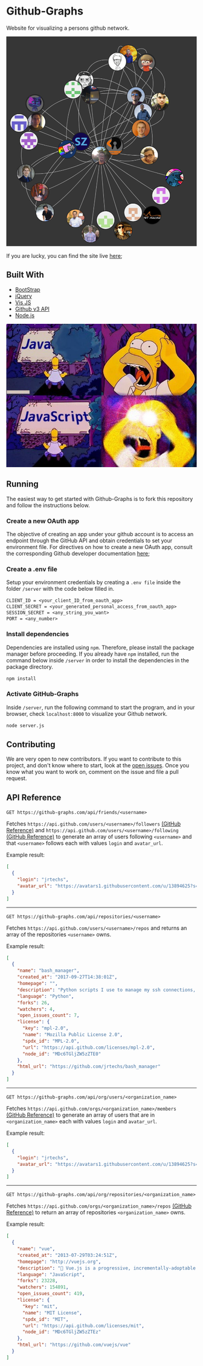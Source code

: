 # Github-Graphs

Website for visualizing a persons github network.

![Example Graph](./doc/graphExample.png)

If you are lucky, you can find the site live [here](https://github-graphs.com/);

## Built With

- [BootStrap](https://getbootstrap.com/)
- [jQuery](https://jquery.com/)
- [Vis JS](http://visjs.org/)
- [Github v3 API](https://developer.github.com/v3/)
- [Node.js](https://nodejs.org/en/)

![javascript](./doc/javaScript.jpg)

## Running

The easiest way to get started with Github-Graphs is to fork this repository
and follow the instructions below.

### Create a new OAuth app

The objective of creating an app under your github account is to access an
endpoint through the GitHub API and obtain credentials to set your environment
file. For directives on how to create a new OAuth app, consult the corresponding
Github developer documentation [here](https://developer.github.com/apps/building-oauth-apps/creating-an-oauth-app/);

### Create a .env file

Setup your environment credentials by creating a `.env file` inside the folder
`/server` with the code below filled in.

```
CLIENT_ID = <your_client_ID_from_oauth_app>
CLIENT_SECRET = <your_generated_personal_access_from_oauth_app>
SESSION_SECRET = <any_string_you_want>
PORT = <any_number>
```

### Install dependencies

Dependencies are installed using `npm`. Therefore, please install the package manager
before proceeding. If you already have `npm` installed, run the command below inside
`/server` in order to install the dependencies in the package directory.

```bash
npm install
```

### Activate GitHub-Graphs

Inside `/server`, run the following command to start the program, and in your
browser, check `localhost:8000` to visualize your Github network.

```bash
node server.js
```

## Contributing

We are very open to new contributors. If you want to contribute to this project, and don't know where to start, look at the [open issues](https://github.com/jrtechs/github-graphs/issues). Once you know what you want to work on, comment on the issue and file a pull request.

## API Reference

`GET https://github-graphs.com/api/friends/<username>`

Fetches `https://api.github.com/users/<username>/followers` [(GitHub Reference)](https://developer.github.com/v3/users/followers/#list-followers-of-a-user) and `https://api.github.com/users/<username>/following` [(GitHub Reference)](https://developer.github.com/v3/users/followers/#list-users-followed-by-another-user) to generate an array of users following `<username>` and that `<username>` follows each with values `login` and `avatar_url`.

Example result:

```json
[
  {
    "login": "jrtechs",
    "avatar_url": "https://avatars1.githubusercontent.com/u/13894625?s=460&v=4"
  }
]
```

---

`GET https://github-graphs.com/api/repositories/<username>`

Fetches `https://api.github.com/users/<username>/repos` and returns an array of the repositories `<username>` owns.

Example result:

```json
[
  {
    "name": "bash_manager",
    "created_at": "2017-09-27T14:38:01Z",
    "homepage": "",
    "description": "Python scripts I use to manage my ssh connections, drive mounts, and other bash related things. ",
    "language": "Python",
    "forks": 26,
    "watchers": 4,
    "open_issues_count": 7,
    "license": {
      "key": "mpl-2.0",
      "name": "Mozilla Public License 2.0",
      "spdx_id": "MPL-2.0",
      "url": "https://api.github.com/licenses/mpl-2.0",
      "node_id": "MDc6TGljZW5zZTE0"
    },
    "html_url": "https://github.com/jrtechs/bash_manager"
  }
]
```

---

`GET https://github-graphs.com/api/org/users/<organization_name>`

Fetches `https://api.github.com/orgs/<organization_name>/members` [(GitHub Reference)](https://developer.github.com/v3/orgs/members/#members-list) to generate an array of users that are in `<organization_name>` each with values `login` and `avatar_url`.

Example result:

```json
[
  {
    "login": "jrtechs",
    "avatar_url": "https://avatars1.githubusercontent.com/u/13894625?s=460&v=4"
  }
]
```

---

`GET https://github-graphs.com/api/org/repositories/<organization_name>`

Fetches `https://api.github.com/orgs/<organization_name>/repos` [(GitHub Reference)](https://developer.github.com/v3/repos/#list-organization-repositories) to return an array of repositories `<organization_name>` owns.

Example result:

```json
[
  {
    "name": "vue",
    "created_at": "2013-07-29T03:24:51Z",
    "homepage": "http://vuejs.org",
    "description": "🖖 Vue.js is a progressive, incrementally-adoptable JavaScript framework for building UI on the web.",
    "language": "JavaScript",
    "forks": 23228,
    "watchers": 154891,
    "open_issues_count": 419,
    "license": {
      "key": "mit",
      "name": "MIT License",
      "spdx_id": "MIT",
      "url": "https://api.github.com/licenses/mit",
      "node_id": "MDc6TGljZW5zZTEz"
    },
    "html_url": "https://github.com/vuejs/vue"
  }
]
```
